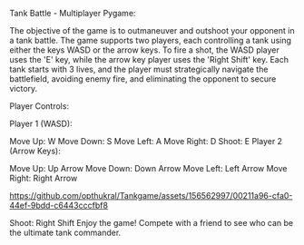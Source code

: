 Tank Battle - Multiplayer Pygame:

The objective of the game is to outmaneuver and outshoot your opponent in a tank battle. The game supports two players, each controlling a tank using either the keys WASD or the arrow keys. To fire a shot, the WASD player uses the 'E' key, while the arrow key player uses the 'Right Shift' key. 
Each tank starts with 3 lives, and the player must strategically navigate the battlefield, avoiding enemy fire, and eliminating the opponent to secure victory.



Player Controls:

Player 1 (WASD):

Move Up: W
Move Down: S
Move Left: A
Move Right: D
Shoot: E
Player 2 (Arrow Keys):

Move Up: Up Arrow
Move Down: Down Arrow
Move Left: Left Arrow
Move Right: Right Arrow

https://github.com/opthukral/Tankgame/assets/156562997/00211a96-cfa0-44ef-9bdd-c6443cccfbf8


Shoot: Right Shift
Enjoy the game! Compete with a friend to see who can be the ultimate tank commander.
